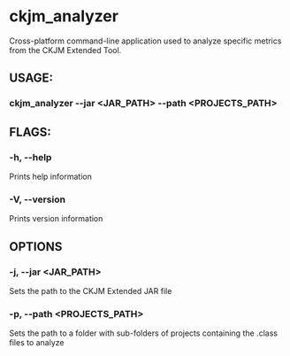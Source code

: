 # ckjm_analyzer

Cross-platform command-line application used to analyze specific metrics from the CKJM Extended Tool. 

## USAGE:
### ckjm_analyzer --jar <JAR_PATH> --path <PROJECTS_PATH>

## FLAGS:
### -h, --help
Prints help information
    
### -V, --version
Prints version information

## OPTIONS
### -j, --jar <JAR_PATH>
Sets the path to the CKJM Extended JAR file

### -p, --path <PROJECTS_PATH>

Sets the path to a folder with sub-folders of projects containing the .class files to analyze
